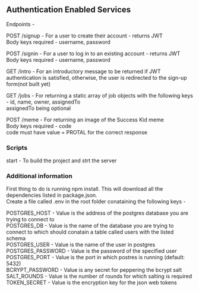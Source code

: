 ## Authentication Enabled Services

Endpoints -

POST /signup - For a user to create their account - returns JWT  
Body keys required - username, password

POST /signin - For a user to log in to an existing account - returns JWT  
Body keys required - username, password

GET /intro - For an introductory message to be returned if JWT authentication is satisfied, otherwise, the user is redirected to the sign-up form(not built yet)

GET /jobs - For returning a static array of job objects with the following keys - id, name, owner, assignedTo  
assignedTo being optional

POST /meme - For returning an image of the Success Kid meme  
Body keys required - code  
code must have value = PROTAL for the correct response

### Scripts

start - To build the project and strt the server

### Additional information

First thing to do is running npm install. This will download all the dependencies listed in package.json.  
Create a file called .env in the root folder conataining the following keys -

POSTGRES_HOST - Value is the address of the postgres database you are trying to connect to  
POSTGRES_DB - Value is the name of the database you are trying to connect to which should conatain a table called users with the listed schema  
POSTGRES_USER - Value is the name of the user in postgres  
POSTGRES_PASSWORD - Value is the password of the specified user  
POSTGRES_PORT - Value is the port in which postres is running (default: 5432)  
BCRYPT_PASSWORD - Value is any secret for peppering the bcrypt salt  
SALT_ROUNDS - Value is the number of rounds for which salting is required  
TOKEN_SECRET - Value is the encryption key for the json web tokens